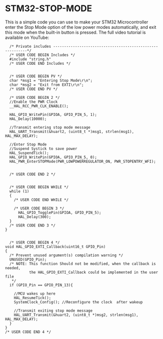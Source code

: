 # STM32-STOP-MODE
This is a simple code you can use to make your STM32 Microcontroller enter the Stop Mode option of the low power modes automatically, and exit this mode when the built-in button is pressed. The full video tutorial is available on YouTube: 

      /* Private includes ----------------------------------------------------------*/
      /* USER CODE BEGIN Includes */
      #include "string.h"
      /* USER CODE END Includes */
      
      
      /* USER CODE BEGIN PV */
      char *msg1 = "Entering Stop Mode\r\n";
      char *msg2 = "Exit from EXTI\r\n";
      /* USER CODE END PV */
    
      /* USER CODE BEGIN 2 */
      //Enable the PWR Clock
      __HAL_RCC_PWR_CLK_ENABLE();
    
      HAL_GPIO_WritePin(GPIOA, GPIO_PIN_5, 1);
      HAL_Delay(10000);
    
      //Transmit entering stop mode message
      HAL_UART_Transmit(&huart2, (uint8_t *)msg1, strlen(msg1), HAL_MAX_DELAY);
    
      //Enter Stop Mode
      //Suspend Systick to save power
      HAL_SuspendTick();
      HAL_GPIO_WritePin(GPIOA, GPIO_PIN_5, 0);
      HAL_PWR_EnterSTOPMode(PWR_LOWPOWERREGULATOR_ON, PWR_STOPENTRY_WFI);
    
    
      /* USER CODE END 2 */
    
    
      /* USER CODE BEGIN WHILE */
      while (1)
      {
        /* USER CODE END WHILE */
    
        /* USER CODE BEGIN 3 */
    	  HAL_GPIO_TogglePin(GPIOA, GPIO_PIN_5);
    	  HAL_Delay(300);
      }
      /* USER CODE END 3 */
    }
    
    
      /* USER CODE BEGIN 4 */
    void HAL_GPIO_EXTI_Callback(uint16_t GPIO_Pin)
    {
      /* Prevent unused argument(s) compilation warning */
      UNUSED(GPIO_Pin);
      /* NOTE: This function Should not be modified, when the callback is needed,
               the HAL_GPIO_EXTI_Callback could be implemented in the user file
       */
      if (GPIO_Pin == GPIO_PIN_13){
    
    	//MCU wakes up here
    	HAL_ResumeTick();
    	SystemClock_Config(); //Reconfigure the clock  after wakeup
    
    	//Transmit exiting stop mode message
    	HAL_UART_Transmit(&huart2, (uint8_t *)msg2, strlen(msg1), HAL_MAX_DELAY);
      }
    }
    /* USER CODE END 4 */
